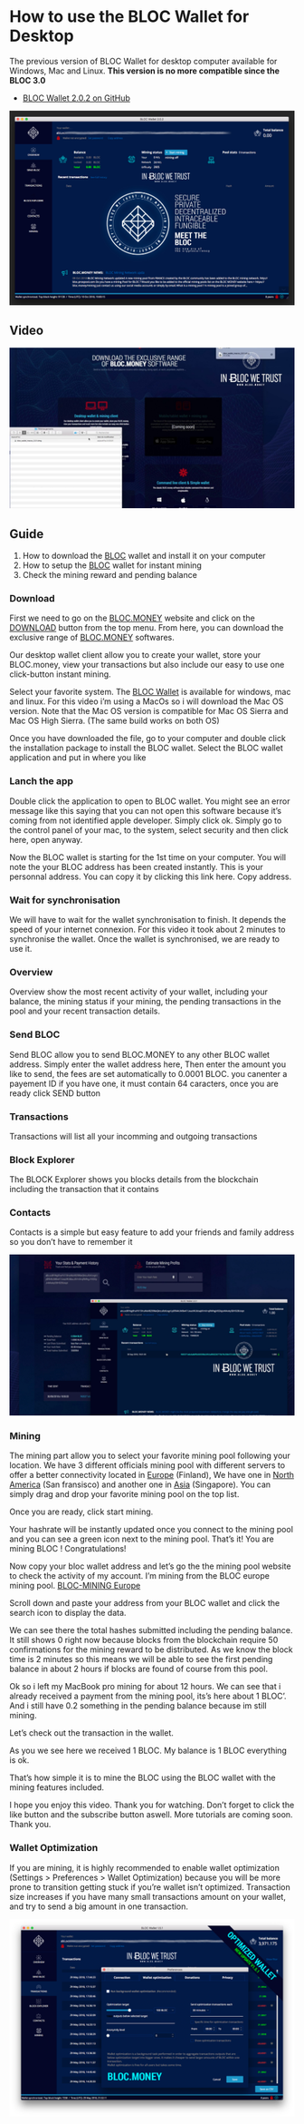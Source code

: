 # How to use the BLOC Wallet for Desktop

The previous version of BLOC Wallet for desktop computer available for Windows, Mac and Linux. **This version is no more compatible since the BLOC 3.0**

* [BLOC Wallet 2.0.2 on GitHub](https://github.com/BLOC-bloc-wallet)

![blocwallet](images/BLOC-gui-wallet/2.0.2/BLOC-gui-wallet-2.0.2.jpg)

## Video

[![BLOC WALLET DESKTOP](images/BLOC-gui-wallet/2.0.2/video.jpg)](https://www.youtube.com/watch?v=ZqTEG78N_Tk)

## Guide

1. How to download the [BLOC](https://bloc.money) wallet and install it on your computer
2. How to setup the [BLOC](https://bloc.money) wallet for instant mining
3. Check the mining reward and pending balance

### Download

First we need to go on the [BLOC.MONEY](https://bloc.money) website and click on the [DOWNLOAD](https://bloc.money/download) button from the top menu.
From here, you can download the exclusive range of [BLOC.MONEY](https://bloc.money) softwares.

Our desktop wallet client allow you to create your wallet, store your BLOC.money, view your transactions but also include our easy to use one click-button instant mining.

Select your favorite system. The [BLOC Wallet](https://bloc.money/download) is available for windows, mac and linux. For this video i’m using a MacOs so i will download the Mac OS version. Note that the Mac OS version is compatible for Mac OS Sierra and Mac OS High Sierra. (The same build works on both OS)

Once you have downloaded the file, go to your computer and double click the installation package to install the BLOC wallet.
Select the BLOC wallet application and put in where you like

### Lanch the app

Double click the application to open to BLOC wallet.
You might see an error message like this saying that you can not open this software because it’s coming from not identified apple developer. Simply click ok.
Simply go to the control panel of your mac, to the system, select security and then click here, open anyway.

Now the BLOC wallet is starting for the 1st time on your computer. You will note the your BLOC address has been created instantly. This is your personnal address. You can copy it by clicking this link here. Copy address.

### Wait for synchronisation

We will have to wait for the wallet synchronisation to finish. It depends the speed of your internet connexion. For this video it took about 2 minutes to synchronise the wallet.
Once the wallet is synchronised, we are ready to use it.

### Overview

Overview show the most recent activity of your wallet, including your balance, the mining status if your mining, the pending transactions in the pool and your recent transaction details.

### Send BLOC

Send BLOC allow you to send BLOC.MONEY to any other BLOC wallet address.
Simply enter the wallet address here, Then enter the amount you like to send, the fees are set automatically to 0.0001 BLOC. you canenter a payement ID if you have one, it must contain 64 caracters, once you are ready click SEND button

### Transactions

Transactions will list all your incomming and outgoing transactions

### Block Explorer

The BLOCK Explorer shows you blocks details from the blockchain including the transaction that it contains

### Contacts

Contacts is a simple but easy feature to add your friends and family address so you don’t have to remember it

![blocwallet](images/BLOC-gui-wallet/2.0.2/WALLET2.png)

### Mining

The mining part allow you to select your favorite mining pool following your location. We have 3 different officials mining pool with different servers to offer a better connectivity located in [Europe](https://bloc-mining.asia) (Finland), We have one in [North America](https://bloc-mining.us) (San fransisco) and another one in [Asia](https://bloc-mining.asia) (Singapore). You can simply drag and drop your favorite mining pool on the top list.

Once you are ready, click start mining.

Your hashrate will be instantly updated once you connect to the mining pool and you can see a green icon next to the mining pool. That’s it! You are mining BLOC ! Congratulations!

Now copy your bloc wallet address and let’s go the the mining pool website to check the activity of my account.
I’m mining from the BLOC europe mining pool. [BLOC-MINING Europe](https://bloc-mining.eu)

Scroll down and paste your address from your BLOC wallet and click the search icon to display the data.

We can see there the total hashes submitted including the pending balance. It still shows 0 right now because blocks from the blockchain require 50 confirmations for the mining reward to be distributed. As we know the block time is 2 minutes so this means we will be able to see the first pending balance in about 2 hours if blocks are found of course from this pool.

Ok so i left my MacBook pro mining for about 12 hours. We can see that i already received a payment from the mining pool, its’s here about 1 BLOC’. And i still have 0.2 something in the pending balance because im still mining. 

Let’s check out the transaction in the wallet.

As you we see here we received 1 BLOC. My balance is 1 BLOC everything is ok.

That’s how simple it is to mine the BLOC using the BLOC wallet with the mining features included.

I hope you enjoy this video. Thank you for watching. Don’t forget to click the like button and the subscribe button aswell. More tutorials are coming soon. Thank you.

### Wallet Optimization

If you are mining, it is highly recommended to enable wallet optimization (Settings > Preferences > Wallet Optimization) because you will be more prone to transition getting stuck if you’re wallet isn’t optimized. Transaction size increases if you have many small transactions amount on your wallet, and try to send a big amount in one transaction.

![blocwallet](images/BLOC-gui-wallet/2.0.2/WALLET1.png)